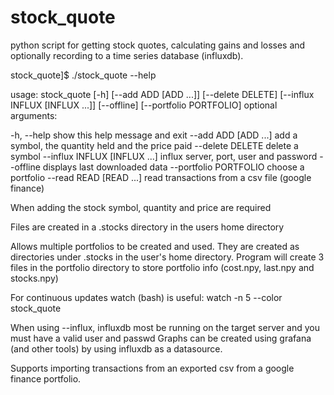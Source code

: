 # stock_quote
python script for getting stock quotes, calculating gains and losses and optionally recording to a time series database (influxdb).

stock_quote]$ ./stock_quote --help

usage: stock_quote [-h] [--add ADD [ADD ...]] [--delete DELETE]
                   [--influx INFLUX [INFLUX ...]] [--offline]
                   [--portfolio PORTFOLIO]
optional arguments:

  -h, --help            show this help message and exit
  --add ADD [ADD ...]   add a symbol, the quantity held and the price paid
  --delete DELETE       delete a symbol
  --influx INFLUX [INFLUX ...]
                        influx server, port, user and password
  --offline             displays last downloaded data
  --portfolio PORTFOLIO
                        choose a portfolio
  --read READ [READ ...]
                        read transactions from a csv file (google finance)

  
When adding the stock symbol, quantity and price are required

Files are created in a .stocks directory in the users home directory

Allows multiple portfolios to be created and used. They are created as directories under .stocks in the user's home directory. Program will create 3 files in the portfolio directory to store portfolio info (cost.npy, last.npy and stocks.npy)

For continuous updates watch (bash) is useful:
watch -n 5 --color stock_quote

When using --influx, influxdb most be running on the target server and you must have a valid user and passwd
Graphs can be created using grafana (and other tools) by using influxdb as a datasource.

Supports importing transactions from an exported csv from a google finance portfolio.   
